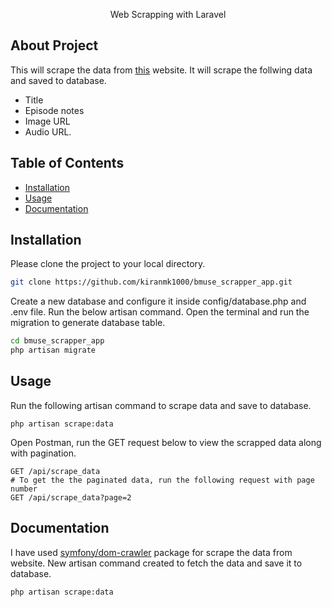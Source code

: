 <p align="center">Web Scrapping with Laravel</p>

## About Project

This will scrape the data from [this](https://jameelcast.pinecast.co/) website. It will scrape the follwing data and saved to database.
- Title
- Episode notes
- Image URL
- Audio URL.

## Table of Contents
- [Installation](#installation)
- [Usage](#usage)
- [Documentation](#documentation)

## Installation

Please clone the project to your local directory.

```bash
git clone https://github.com/kiranmk1000/bmuse_scrapper_app.git
```
Create a new database and configure it inside config/database.php and .env file. Run the below artisan command. Open the terminal and run the migration to generate database table.

```bash
cd bmuse_scrapper_app
php artisan migrate
```
## Usage

Run the following artisan command to scrape data and save to database.
```
php artisan scrape:data
```
Open Postman, run the GET request below to view the scrapped data along with pagination. 
```
GET /api/scrape_data
# To get the the paginated data, run the following request with page number
GET /api/scrape_data?page=2
```
## Documentation

I have used [symfony/dom-crawler](https://packagist.org/packages/symfony/dom-crawler) package for scrape the data from website.
New artisan command created to fetch the data and save it to database.
```
php artisan scrape:data
```
